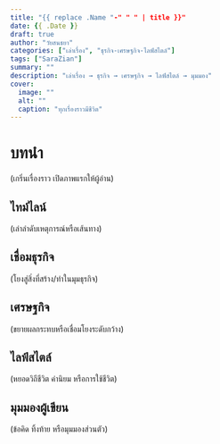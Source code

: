 ```yaml
---
title: "{{ replace .Name "-" " " | title }}"
date: {{ .Date }}
draft: true
author: "วัยสนธยา"
categories: ["เล่าเรื่อง", "ธุรกิจ-เศรษฐกิจ-ไลฟ์สไตล์"]
tags: ["SaraZian"]
summary: ""
description: "เล่าเรื่อง → ธุรกิจ → เศรษฐกิจ → ไลฟ์สไตล์ → มุมมอง"
cover: 
  image: ""
  alt: ""
  caption: "ทุกเรื่องราวมีชีวิต"
---
```


# บทนำ
(เกริ่นเรื่องราว เปิดภาพแรกให้ผู้อ่าน)

## ไทม์ไลน์
(เล่าลำดับเหตุการณ์หรือเส้นทาง)

## เชื่อมธุรกิจ
(โยงสู่สิ่งที่สร้าง/ทำในมุมธุรกิจ)

## เศรษฐกิจ
(ขยายผลกระทบหรือเชื่อมโยงระดับกว้าง)

## ไลฟ์สไตล์
(หยอดวิถีชีวิต ค่านิยม หรือการใช้ชีวิต)

## มุมมองผู้เขียน
(ข้อคิด ทิ้งท้าย หรือมุมมองส่วนตัว)


